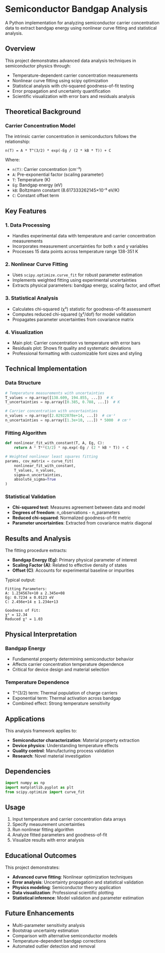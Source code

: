 # Semiconductor Bandgap Analysis

A Python implementation for analyzing semiconductor carrier concentration data to extract bandgap energy using nonlinear curve fitting and statistical analysis.

## Overview

This project demonstrates advanced data analysis techniques in semiconductor physics through:
- Temperature-dependent carrier concentration measurements
- Nonlinear curve fitting using scipy optimization
- Statistical analysis with chi-squared goodness-of-fit testing
- Error propagation and uncertainty quantification
- Scientific visualization with error bars and residuals analysis

## Theoretical Background

### Carrier Concentration Model
The intrinsic carrier concentration in semiconductors follows the relationship:
```
n(T) = A * T^(3/2) * exp(-Eg / (2 * kB * T)) + C
```

Where:
- `n(T)`: Carrier concentration (cm⁻³)
- `A`: Pre-exponential factor (scaling parameter)
- `T`: Temperature (K)
- `Eg`: Bandgap energy (eV)
- `kB`: Boltzmann constant (8.617333262145×10⁻⁵ eV/K)
- `C`: Constant offset term

## Key Features

### 1. Data Processing
- Handles experimental data with temperature and carrier concentration measurements
- Incorporates measurement uncertainties for both x and y variables
- Processes 15 data points across temperature range 138-351 K

### 2. Nonlinear Curve Fitting
- Uses `scipy.optimize.curve_fit` for robust parameter estimation
- Implements weighted fitting using experimental uncertainties
- Extracts physical parameters: bandgap energy, scaling factor, and offset

### 3. Statistical Analysis
- Calculates chi-squared (χ²) statistic for goodness-of-fit assessment
- Computes reduced chi-squared (χ²/dof) for model validation
- Propagates parameter uncertainties from covariance matrix

### 4. Visualization
- Main plot: Carrier concentration vs temperature with error bars
- Residuals plot: Shows fit quality and systematic deviations
- Professional formatting with customizable font sizes and styling

## Technical Implementation

### Data Structure
```python
# Temperature measurements with uncertainties
T_values = np.array([138.609, 194.855, ...])  # K
T_uncertainties = np.array([0.385, 0.788, ...])  # K

# Carrier concentration with uncertainties
n_values = np.array([2.02922078e+14, ...])  # cm⁻³
n_uncertainties = np.array([1.3e+10, ...]) * 5000  # cm⁻³
```

### Fitting Algorithm
```python
def nonlinear_fit_with_constant(T, A, Eg, C):
    return A * T**(3/2) * np.exp(-Eg / (2 * kB * T)) + C

# Weighted nonlinear least squares fitting
params, cov_matrix = curve_fit(
    nonlinear_fit_with_constant,
    T_values, n_values,
    sigma=n_uncertainties,
    absolute_sigma=True
)
```

### Statistical Validation
- **Chi-squared test**: Measures agreement between data and model
- **Degrees of freedom**: n_observations - n_parameters
- **Reduced chi-squared**: Normalized goodness-of-fit metric
- **Parameter uncertainties**: Extracted from covariance matrix diagonal

## Results and Analysis

The fitting procedure extracts:
- **Bandgap Energy (Eg)**: Primary physical parameter of interest
- **Scaling Factor (A)**: Related to effective density of states
- **Offset (C)**: Accounts for experimental baseline or impurities

Typical output:
```
Fitting Parameters:
A: 1.234567e+10 ± 2.345e+08
Eg: 0.7234 ± 0.0123 eV
C: 2.456e+14 ± 1.234e+13

Goodness of Fit:
χ² = 12.34
Reduced χ² = 1.03
```

## Physical Interpretation

### Bandgap Energy
- Fundamental property determining semiconductor behavior
- Affects carrier concentration temperature dependence
- Critical for device design and material selection

### Temperature Dependence
- T^(3/2) term: Thermal population of charge carriers
- Exponential term: Thermal activation across bandgap
- Combined effect: Strong temperature sensitivity

## Applications

This analysis framework applies to:
- **Semiconductor characterization**: Material property extraction
- **Device physics**: Understanding temperature effects
- **Quality control**: Manufacturing process validation
- **Research**: Novel material investigation

## Dependencies

```python
import numpy as np
import matplotlib.pyplot as plt
from scipy.optimize import curve_fit
```

## Usage

1. Input temperature and carrier concentration data arrays
2. Specify measurement uncertainties
3. Run nonlinear fitting algorithm
4. Analyze fitted parameters and goodness-of-fit
5. Visualize results with error analysis

## Educational Outcomes

This project demonstrates:
- **Advanced curve fitting**: Nonlinear optimization techniques
- **Error analysis**: Uncertainty propagation and statistical validation
- **Physics modeling**: Semiconductor theory application
- **Data visualization**: Professional scientific plotting
- **Statistical inference**: Model validation and parameter estimation

## Future Enhancements

- Multi-parameter sensitivity analysis
- Bootstrap uncertainty estimation
- Comparison with alternative semiconductor models
- Temperature-dependent bandgap corrections
- Automated outlier detection and removal